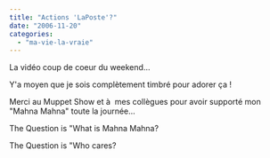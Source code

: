 ```yaml
---
title: "Actions 'LaPoste'?"
date: "2006-11-20"
categories: 
  - "ma-vie-la-vraie"
---
```


La vidéo coup de coeur du weekend...

Y'a moyen que je sois complètement timbré pour adorer ça !

Merci au Muppet Show et à  mes collègues pour avoir supporté mon "Mahna Mahna" toute la journée...

The Question is "What is Mahna Mahna?

The Question is "Who cares?
